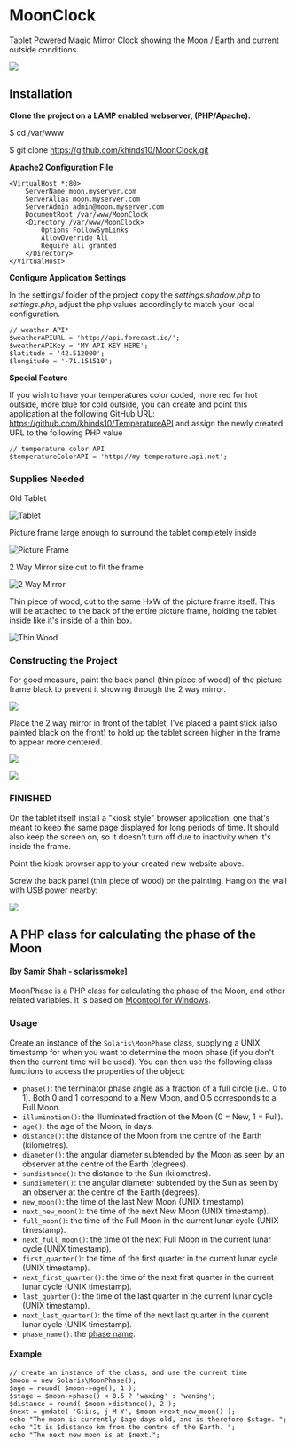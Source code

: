 # MoonClock
Tablet Powered Magic Mirror Clock showing the Moon / Earth and current outside conditions.

![](https://raw.githubusercontent.com/khinds10/MoonClock/master/construction/20181129_195812.jpg)

## Installation

**Clone the project on a LAMP enabled webserver, (PHP/Apache).**

$ cd /var/www

$ git clone https://github.com/khinds10/MoonClock.git

**Apache2 Configuration File**

	<VirtualHost *:80>
		ServerName moon.myserver.com
		ServerAlias moon.myserver.com
		ServerAdmin admin@moon.myserver.com
		DocumentRoot /var/www/MoonClock
		<Directory /var/www/MoonClock>
			Options FollowSymLinks
			AllowOverride All
			Require all granted
		</Directory>
	</VirtualHost>

**Configure Application Settings**

In the settings/ folder of the project copy the *settings.shadow.php* to *settings.php*, adjust the php values accordingly to match your local configuration.

	// weather API*
	$weatherAPIURL = 'http://api.forecast.io/';
	$weatherAPIKey = 'MY API KEY HERE';
	$latitude = '42.512000';
	$longitude = '-71.151510';

**Special Feature**

If you wish to have your temperatures color coded, more red for hot outside, more blue for cold outside, you can create and point this application at the following GitHub URL: https://github.com/khinds10/TemperatureAPI and assign the newly created URL to the following PHP value

	// temperature color API
	$temperatureColorAPI = 'http://my-temperature.api.net';

### **Supplies Needed**

Old Tablet

![Tablet](https://raw.githubusercontent.com/khinds10/MoonClock/master/construction/tablet.jpg)

Picture frame large enough to surround the tablet completely inside

![Picture Frame](https://raw.githubusercontent.com/khinds10/MoonClock/master/construction/picture-frame.png)

2 Way Mirror size cut to fit the frame

![2 Way Mirror](https://raw.githubusercontent.com/khinds10/MoonClock/master/construction/2-way-mirror.png)

Thin piece of wood, cut to the same HxW of the picture frame itself. This will be attached to the back of the entire picture frame, holding the tablet inside like it's inside of a thin box.

![Thin Wood](https://raw.githubusercontent.com/khinds10/MoonClock/master/construction/wood.png)


### **Constructing the Project**

For good measure, paint the back panel (thin piece of wood) of the picture frame black to prevent it showing through the 2 way mirror.

![](https://raw.githubusercontent.com/khinds10/MoonClock/master/construction/20181129_163903.jpg)

Place the 2 way mirror in front of the tablet, I've placed a paint stick (also painted black on the front) to hold up the tablet screen higher in the frame to appear more centered.

![](https://raw.githubusercontent.com/khinds10/MoonClock/master/construction/20181129_164006.jpg)

![](https://raw.githubusercontent.com/khinds10/MoonClock/master/construction/20181129_175934.jpg)

### FINISHED

On the tablet itself install a "kiosk style" browser application, one that's meant to keep the same page displayed for long periods of time.  It should also keep the screen on, so it doesn't turn off due to inactivity when it's inside the frame.

Point the kiosk browser app to your created new website above.

Screw the back panel (thin piece of wood) on the painting, Hang on the wall with USB power nearby:

![](https://raw.githubusercontent.com/khinds10/MoonClock/master/construction/20181129_195801.jpg)

## A PHP class for calculating the phase of the Moon  

#### [by Samir Shah - solarissmoke]

MoonPhase is a PHP class for calculating the phase of the Moon, and other related variables. It is based on [Moontool for Windows](http://www.fourmilab.ch/moontoolw/).

### Usage

Create an instance of the `Solaris\MoonPhase` class, supplying a UNIX timestamp for when you want to determine the moon phase (if you don't then the current time will be used). You can then use the following class functions to access the properties of the object:

 - `phase()`: the terminator phase angle as a fraction of a full circle (i.e., 0 to 1). Both 0 and 1 correspond to a New Moon, and 0.5 corresponds to a Full Moon.
 - `illumination()`: the illuminated fraction of the Moon (0 = New, 1 = Full).
 - `age()`: the age of the Moon, in days.
 - `distance()`: the distance of the Moon from the centre of the Earth (kilometres).
 - `diameter()`: the angular diameter subtended by the Moon as seen by an observer at the centre of the Earth (degrees).
 - `sundistance()`: the distance to the Sun (kilometres).
 - `sundiameter()`: the angular diameter subtended by the Sun as seen by an observer at the centre of the Earth (degrees).
 - `new_moon()`: the time of the last New Moon (UNIX timestamp).
 - `next_new_moon()`: the time of the next New Moon (UNIX timestamp).
 - `full_moon()`: the time of the Full Moon in the current lunar cycle (UNIX timestamp).
 - `next_full_moon()`: the time of the next Full Moon in the current lunar cycle (UNIX timestamp).
 - `first_quarter()`: the time of the first quarter in the current lunar cycle (UNIX timestamp).
 - `next_first_quarter()`: the time of the next first quarter in the current lunar cycle (UNIX timestamp).
 - `last_quarter()`: the time of the last quarter in the current lunar cycle (UNIX timestamp).
 - `next_last_quarter()`: the time of the next last quarter in the current lunar cycle (UNIX timestamp).
 - `phase_name()`: the [phase name](http://aa.usno.navy.mil/faq/docs/moon_phases.php).

#### Example

	// create an instance of the class, and use the current time
	$moon = new Solaris\MoonPhase();
	$age = round( $moon->age(), 1 );
	$stage = $moon->phase() < 0.5 ? 'waxing' : 'waning';
	$distance = round( $moon->distance(), 2 );
	$next = gmdate( 'G:i:s, j M Y', $moon->next_new_moon() );
	echo "The moon is currently $age days old, and is therefore $stage. ";
	echo "It is $distance km from the centre of the Earth. ";
	echo "The next new moon is at $next.";
